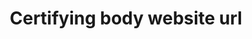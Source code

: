 ---
title: 'Certifying body website url'
field: 'is.certifyingBody.url'
slug: 'certification-certifying-body-website-url'
description: 'URL of the organization'
required: False
module: 'Certifying Body'
cluster: 'Certification'
policy: 'Url. Single value only.'
layout: 'home'
---